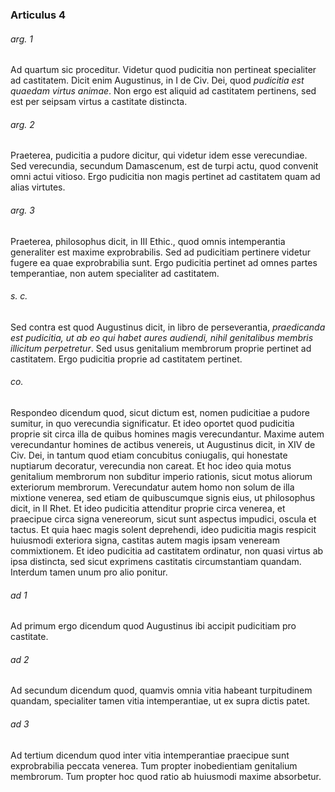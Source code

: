 ### Articulus 4

###### arg. 1
Ad quartum sic proceditur. Videtur quod pudicitia non pertineat specialiter ad castitatem. Dicit enim Augustinus, in I de Civ. Dei, quod *pudicitia est quaedam virtus animae*. Non ergo est aliquid ad castitatem pertinens, sed est per seipsam virtus a castitate distincta.

###### arg. 2
Praeterea, pudicitia a pudore dicitur, qui videtur idem esse verecundiae. Sed verecundia, secundum Damascenum, est de turpi actu, quod convenit omni actui vitioso. Ergo pudicitia non magis pertinet ad castitatem quam ad alias virtutes.

###### arg. 3
Praeterea, philosophus dicit, in III Ethic., quod omnis intemperantia generaliter est maxime exprobrabilis. Sed ad pudicitiam pertinere videtur fugere ea quae exprobrabilia sunt. Ergo pudicitia pertinet ad omnes partes temperantiae, non autem specialiter ad castitatem.

###### s. c.
Sed contra est quod Augustinus dicit, in libro de perseverantia, *praedicanda est pudicitia, ut ab eo qui habet aures audiendi, nihil genitalibus membris illicitum perpetretur*. Sed usus genitalium membrorum proprie pertinet ad castitatem. Ergo pudicitia proprie ad castitatem pertinet.

###### co.
Respondeo dicendum quod, sicut dictum est, nomen pudicitiae a pudore sumitur, in quo verecundia significatur. Et ideo oportet quod pudicitia proprie sit circa illa de quibus homines magis verecundantur. Maxime autem verecundantur homines de actibus venereis, ut Augustinus dicit, in XIV de Civ. Dei, in tantum quod etiam concubitus coniugalis, qui honestate nuptiarum decoratur, verecundia non careat. Et hoc ideo quia motus genitalium membrorum non subditur imperio rationis, sicut motus aliorum exteriorum membrorum. Verecundatur autem homo non solum de illa mixtione venerea, sed etiam de quibuscumque signis eius, ut philosophus dicit, in II Rhet. Et ideo pudicitia attenditur proprie circa venerea, et praecipue circa signa venereorum, sicut sunt aspectus impudici, oscula et tactus. Et quia haec magis solent deprehendi, ideo pudicitia magis respicit huiusmodi exteriora signa, castitas autem magis ipsam veneream commixtionem. Et ideo pudicitia ad castitatem ordinatur, non quasi virtus ab ipsa distincta, sed sicut exprimens castitatis circumstantiam quandam. Interdum tamen unum pro alio ponitur.

###### ad 1
Ad primum ergo dicendum quod Augustinus ibi accipit pudicitiam pro castitate.

###### ad 2
Ad secundum dicendum quod, quamvis omnia vitia habeant turpitudinem quandam, specialiter tamen vitia intemperantiae, ut ex supra dictis patet.

###### ad 3
Ad tertium dicendum quod inter vitia intemperantiae praecipue sunt exprobrabilia peccata venerea. Tum propter inobedientiam genitalium membrorum. Tum propter hoc quod ratio ab huiusmodi maxime absorbetur.

